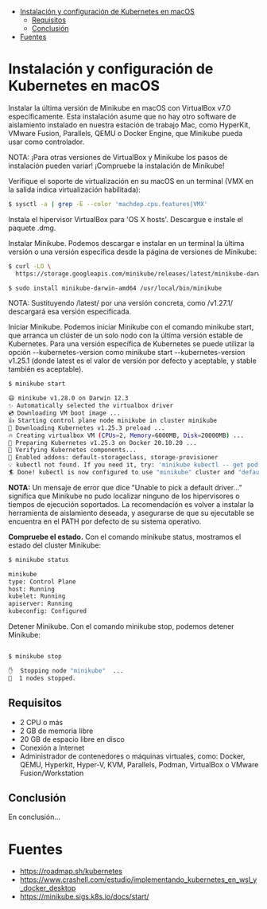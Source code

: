 - [Instalación y configuración de Kubernetes en macOS](#instalación-y-configuración-de-kubernetes-en-macos)
  - [Requisitos](#requisitos)
  - [Conclusión](#conclusión)
- [Fuentes](#fuentes)


# Instalación y configuración de Kubernetes en macOS

Instalar la última versión de Minikube en macOS con VirtualBox v7.0 específicamente. Esta instalación asume que no hay otro software de aislamiento instalado en nuestra estación de trabajo Mac, como HyperKit, VMware Fusion, Parallels, QEMU o Docker Engine, que Minikube pueda usar como controlador.

NOTA: ¡Para otras versiones de VirtualBox y Minikube los pasos de instalación pueden variar! ¡Compruebe la instalación de Minikube!

Verifique el soporte de virtualización en su macOS en un terminal (VMX en la salida indica virtualización habilitada):

```bash
$ sysctl -a | grep -E --color 'machdep.cpu.features|VMX'
```
Instala el hipervisor VirtualBox para 'OS X hosts'. Descargue e instale el paquete .dmg.

Instalar Minikube. Podemos descargar e instalar en un terminal la última versión o una versión específica desde la página de versiones de Minikube:
```bash
$ curl -LO \
  https://storage.googleapis.com/minikube/releases/latest/minikube-darwin-amd64

$ sudo install minikube-darwin-amd64 /usr/local/bin/minikube
```
NOTA: Sustituyendo /latest/ por una versión concreta, como /v1.27.1/ descargará esa versión especificada.

Iniciar Minikube. Podemos iniciar Minikube con el comando minikube start, que arranca un clúster de un solo nodo con la última versión estable de Kubernetes. Para una versión específica de Kubernetes se puede utilizar la opción --kubernetes-version como minikube start --kubernetes-version v1.25.1 (donde latest es el valor de versión por defecto y aceptable, y stable también es aceptable). 
```bash
$ minikube start

😄 minikube v1.28.0 on Darwin 12.3
✨ Automatically selected the virtualbox driver
💿 Downloading VM boot image ...
👍 Starting control plane node minikube in cluster minikube
💾 Downloading Kubernetes v1.25.3 preload ...
🔥 Creating virtualbox VM (CPUs=2, Memory=6000MB, Disk=20000MB) ...
🐳 Preparing Kubernetes v1.25.3 on Docker 20.10.20 ...
🔎 Verifying Kubernetes components...
🌟 Enabled addons: default-storageclass, storage-provisioner
💡 kubectl not found. If you need it, try: 'minikube kubectl -- get pods -A'
🏄 Done! kubectl is now configured to use "minikube" cluster and "default" namespace by default
```
**NOTA:** Un mensaje de error que dice "Unable to pick a default driver..." significa que Minikube no pudo localizar ninguno de los hipervisores o tiempos de ejecución soportados. La recomendación es volver a instalar la herramienta de aislamiento deseada, y asegurarse de que su ejecutable se encuentra en el PATH por defecto de su sistema operativo.

**Compruebe el estado.**
 Con el comando minikube status, mostramos el estado del cluster Minikube:

```bash
$ minikube status

minikube
type: Control Plane
host: Running
kubelet: Running
apiserver: Running
kubeconfig: Configured 
```
Detener Minikube. Con el comando minikube stop, podemos detener Minikube:

```bash

$ minikube stop

✋  Stopping node "minikube"  ...
🛑  1 nodes stopped.
```



## Requisitos
- 2 CPU o más
- 2 GB de memoria libre
- 20 GB de espacio libre en disco
- Conexión a Internet
- Administrador de contenedores o máquinas virtuales, como: Docker, QEMU, Hyperkit, Hyper-V, KVM, Parallels, Podman, VirtualBox o VMware Fusion/Workstation

## Conclusión

En conclusión...

# Fuentes
 
- https://roadmap.sh/kubernetes
- https://www.crashell.com/estudio/implementando_kubernetes_en_wsl_y_docker_desktop
- https://minikube.sigs.k8s.io/docs/start/